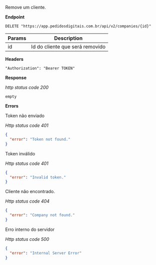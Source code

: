 Remove um cliente.

**Endpoint**

```
DELETE "https://app.pedidosdigitais.com.br/api/v2/companies/{id}"
```

| Params | Description |
|---|---|
| id | Id do cliente que será removido |

**Headers**

```
"Authorization": "Bearer TOKEN"
```

**Response**

*http status code 200*

```
empty
```

**Errors**

Token não enviado

*Http status code 401*

```json
{
  "error": "Token not found."
}
```

Token inválido

*Http status code 401*

```json
{
  "error": "Invalid token."
}
```

Cliente não encontrado.

*Http status code 404*

```json
{
  "error": "Company not found."
}
```

Erro interno do servidor

*Http status code 500*

```json
{
  "error": "Internal Server Error"
}
```
